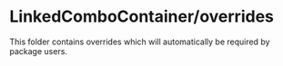 # LinkedComboContainer/overrides

This folder contains overrides which will automatically be required by package users.
